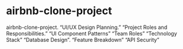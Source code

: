 # airbnb-clone-project
airbnb-clone-project.
“UI/UX Design Planning.”
“Project Roles and Responsibilities.”
“UI Component Patterns”
“Team Roles”
“Technology Stack”
“Database Design”.
 “Feature Breakdown”
 “API Security”
